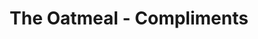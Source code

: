---
external_link: http://theoatmeal.com/comics/brain_compliments
layout: post
title: The Oatmeal - Compliments
---